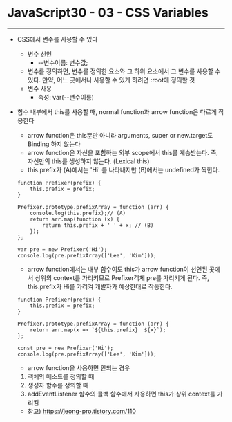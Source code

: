 # JavaScript30 - 03 - CSS Variables

---

- CSS에서 변수를 사용할 수 있다
  - 변수 선언
    - --변수이름: 변수값;
  - 변수를 정의하면, 변수를 정의한 요소와 그 하위 요소에서 그 변수를 사용할 수 있다.
    만약, 어느 곳에서나 사용할 수 있게 하려면 :root에 정의할 것
  - 변수 사용
    - 속성: var(--변수이름)
- 함수 내부에서 this를 사용할 때, normal function과 arrow function은 다르게 작용한다

  - arrow function은 this뿐만 아니라 arguments, super or new.target도 Binding 하지 않는다
  - arrow function은 자신을 포함하는 외부 scope에서 this를 계승받는다.
    즉, 자신만의 this를 생성하지 않는다. (Lexical this)
  - this.prefix가 (A)에서는 'Hi' 를 나타내지만 (B)에서는 undefined가 찍힌다.

  ```
  function Prefixer(prefix) {
      this.prefix = prefix;
  }

  Prefixer.prototype.prefixArray = function (arr) {
      console.log(this.prefix);// (A)
      return arr.map(function (x) {
          return this.prefix + ' ' + x; // (B)
      });
  };

  var pre = new Prefixer('Hi');
  console.log(pre.prefixArray(['Lee', 'Kim']));
  ```

  - arrow function에서는 내부 함수여도 this가 arrow function이 선언된 곳에서 상위의 context를 가리키므로
    Prefixer객체 pre를 가리키게 된다. 즉, this.prefix가 Hi를 가리켜 개발자가 예상한대로 작동한다.

  ```
  function Prefixer(prefix) {
      this.prefix = prefix;
  }

  Prefixer.prototype.prefixArray = function (arr) {
      return arr.map(x => `${this.prefix}  ${x}`);
  };

  const pre = new Prefixer('Hi');
  console.log(pre.prefixArray(['Lee', 'Kim']));
  ```

  - arrow function을 사용하면 안되는 경우

  1. 객체의 메소드를 정의할 때
  2. 생성자 함수를 정의할 때
  3. addEventListener 함수의 콜백 함수에서 사용하면 this가 상위 context를 가리킴

  - 참고) https://jeong-pro.tistory.com/110
